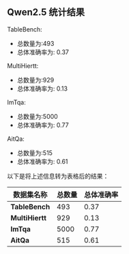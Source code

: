 ## Qwen2.5 统计结果

TableBench:

- 总数量为:493
- 总体准确率为: 0.37

MultiHiertt:

- 总数量为:929
- 总体准确率为: 0.13

ImTqa:

- 总数量为:5000
- 总体准确率为: 0.77

AitQa:

- 总数量为:515
- 总体准确率为: 0.61

以下是将上述信息转为表格后的结果：

| 数据集名称    | 总数量  | 总体准确率 |
|---------------|---------|------------|
| **TableBench**| 493     | 0.37       |
| **MultiHiertt**| 929    | 0.13       |
| **ImTqa**     | 5000    | 0.77       |
| **AitQa**     | 515     | 0.61       |